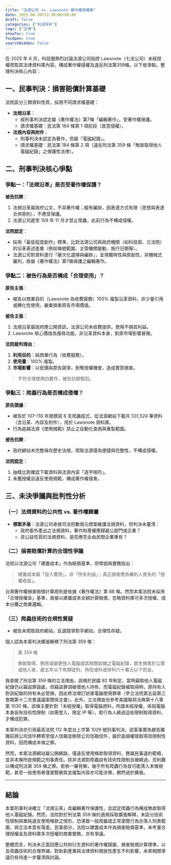 ```yaml
---
title: "法源公司 vs. Lawsnote 著作權侵權案"
date: 2025-06-30T23:38:06+08:00
draft: false
categories: ["判決評析"]
tags: ["法律"]
showToc: true
TocOpen: true
searchHidden: false
---
```


在 2025 年 6 月，科技圈熱烈討論法源公司指控 Lawsnote（七法公司）未經授權爬取其法律資料庫內容，構成著作權侵權及違反刑法第359條。以下依爭點，整理判決核心內容：

## 一、民事判決：損害賠償計算基礎

法院區分三類資料性質，採用不同請求權基礎：

- **法規沿革**：
  - 經刑事判決認定屬《著作權法》第7條「編輯著作」，受著作權保護。
  - 請求權基礎：民法第 184 條第 1 項前段（故意侵權）。
- **法規內容與附件**：
  - 刑事判決未認定為著作，但屬「電磁紀錄」。
  - 請求權基礎：民法第 184 條第 2 項（違反刑法第 359 條「無故取得他人電磁紀錄」之保護性法律）。

## 二、刑事判決核心爭點

### 爭點一：「法規沿革」是否受著作權保護？

**被告抗辯**：

1. 法規沿革屬政府公文，不具著作權；縱有編排，因表達方式有限（思想與表達合併原則），不應受保護。
2. 法源公司遲至 109 年 11 月才禁止爬蟲，此前行為不構成侵權。

**法院認定**：

- 採用「最低程度創作」標準，比對法源公司與政府機關（如科技部、立法院）的沿革表述差異（例如條號範圍、主管機關變動、施行日期等）。
- 法源公司對資料進行「層次化選擇與編排」，呈現獨特性與原創性，非機械式羅列，故屬《著作權法》第7條保護之編輯著作。

### 爭點二：被告行為是否構成「合理使用」？

**原告主張**：

- 被告以商業目的（Lawsnote 為收費服務）100% 複製沿革資料，非少量引用或轉化性使用，嚴重損害原告市場價值。

**被告主張**：

1. 法規沿革屬政府應公開資訊，法源公司未收費提供，使用不損其利益。
2. Lawsnote 核心價值為搜尋功能，非沿革資料本身，對原市場影響甚微。

**法院裁判理由**：

1. **利用目的**：純商業行為（收費服務）。
2. **使用量**：100% 複製。
3. **市場影響**：以低價與原告競爭，剝奪授權機會，造成實質損害。

> 不符合理使用四要件，被告抗辯駁回。

### 爭點三：爬蟲行為是否構成侵權？

**原告證據**：

- 被告於 107–110 年間撰寫 6 支爬蟲程式，從法源網站下載共 331,524 筆資料（含沿革、內容及附件），用於 Lawsnote 資料庫。
- 行為逾越法源《使用規範》禁止之自動化查詢與重製範圍。

**被告抗辯**：

- 政府網站未完整保存歷史法規，爬取法源僅為便捷與完整性，不構成侵權。

**法院認定**：

1. 抽樣比對確認下載資料與法源內容「逐字相符」。
2. 未獲授權且違反使用規範，構成著作權侵害。

## 三、未決爭議與批判性分析

### （一）法規資料的公共性 vs. 著作權歸屬

- **標案矛盾**：法源公司承接司法院數億元標案維護法規資料，但判決未釐清：
  - 政府委外產出之法規資料，著作財產權應歸屬公部門或企業？
  - 具公益性質的法規資料，是否應完全由民間企業專有？

### （二）損害賠償計算的合理性爭議

法院以法源公司「建置成本」作為賠償基準，但學說與實務指出：

> 建置成本屬「投入費用」，非「所失利益」；真正損害應為權利人喪失的「授權收益」。

台灣著作權損害賠償計算原則是依據《著作權法》第 88 條。然而本案法院未採用「合理授權金」基準，直接以建置成本全額計算賠償，忽略資料庫可多次授權、成本分攤之商業邏輯。

### （三）爬蟲技術的合規性質疑

- 被告未爬取政府網站，反選競爭對手網站，合理性存疑。

個人認為本案判決擴張解釋了刑法第 359 條：

> 第 359 條
>
> 無故取得、刪除或變更他人電腦或其相關設備之電磁紀錄，致生損害於公眾或他人者，處五年以下有期徒刑、拘役或科或併科六十萬元以下罰金。

我查閱了刑法第 359 條的立法理由，該條於民國 92 年制定，當時竊取他人電磁紀錄仍以竊盜罪論處，但竊盜罪須破壞他人持有，而電磁紀錄被取得時，原持有人對該紀錄的持有未必受損，因此修法增訂妨害電腦使用罪章（參立法院第五屆第三會期第十二次會議議案關係文書）。此外，立法理由也參考美國聯邦法典第十八章第 1030 條，該條主要針對「未經授權」取得電腦資料，所謂未經授權，係指電腦本身設有技術性限制（如需登入、限定 IP 等），若行為人繞過這些限制取得資料，才構成犯罪。

本案判決亦引用最高法院 112 年度台上字第 1029 號刑事判決，該案事實為被告離職前將公司信件轉寄至個人信箱並刪除公司信箱信件，屬於逾越權限取得具限制性資料，因而構成本條之罪。

然而，本案法源網站屬公開網路，僅違反使用條款取得資料，應屬民事違約範疇，並非本條所欲規範之刑事責任。除非法源對爬蟲設有技術性限制且被繞過，否則難以構成刑法第 359 條之罪。若依一審見解，幾乎所有爬蟲行為皆可能落入本條規範，甚至一般使用者僅瀏覽網頁並複製內容亦可能涉罪，顯然過於擴張。

---

## 結論

本案刑事判決確立「法規沿革」具編輯著作保護性，並認定爬蟲行為構成無故取得他人電磁紀錄。然而，法院對於刑法第 359 條的適用採取擴張解釋，未區分技術性限制與單純違反使用條款之情形，恐導致一般爬蟲或正常瀏覽行為亦落入刑責範圍，與立法本意有落差。民事部分，法院以建置成本作為損害賠償基準，未考量合理授權金及資料庫多次授權的商業實務，亦有爭議。

整體而言，判決未正面回應公共財衍生資料的著作權歸屬、損害賠償計算標準，以及爬蟲技術的合理界線，對新創產業與法律資料開放性產生不利影響，未來相關爭議仍有待進一步釐清與討論。
